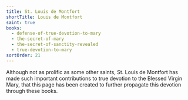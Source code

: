 ```yaml
---
title: St. Louis de Montfort
shortTitle: Louis de Montfort
saint: true
books:
  - defense-of-true-devotion-to-mary
  - the-secret-of-mary
  - the-secret-of-sanctity-revealed
  - true-devotion-to-mary
sortOrder: 21
---
```


Although not as prolific as some other saints, St. Louis de Montfort has made such important contributions to true devotion to the Blessed Virgin Mary, that this page has been created to further propagate this devotion through these books.
